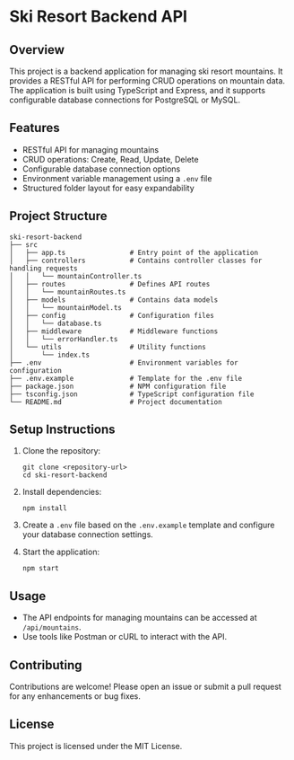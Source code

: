 # Ski Resort Backend API

## Overview
This project is a backend application for managing ski resort mountains. It provides a RESTful API for performing CRUD operations on mountain data. The application is built using TypeScript and Express, and it supports configurable database connections for PostgreSQL or MySQL.

## Features
- RESTful API for managing mountains
- CRUD operations: Create, Read, Update, Delete
- Configurable database connection options
- Environment variable management using a `.env` file
- Structured folder layout for easy expandability

## Project Structure
```
ski-resort-backend
├── src
│   ├── app.ts                # Entry point of the application
│   ├── controllers           # Contains controller classes for handling requests
│   │   └── mountainController.ts
│   ├── routes                # Defines API routes
│   │   └── mountainRoutes.ts
│   ├── models                # Contains data models
│   │   └── mountainModel.ts
│   ├── config                # Configuration files
│   │   └── database.ts
│   ├── middleware            # Middleware functions
│   │   └── errorHandler.ts
│   └── utils                 # Utility functions
│       └── index.ts
├── .env                      # Environment variables for configuration
├── .env.example              # Template for the .env file
├── package.json              # NPM configuration file
├── tsconfig.json             # TypeScript configuration file
└── README.md                 # Project documentation
```

## Setup Instructions
1. Clone the repository:
   ```
   git clone <repository-url>
   cd ski-resort-backend
   ```

2. Install dependencies:
   ```
   npm install
   ```

3. Create a `.env` file based on the `.env.example` template and configure your database connection settings.

4. Start the application:
   ```
   npm start
   ```

## Usage
- The API endpoints for managing mountains can be accessed at `/api/mountains`.
- Use tools like Postman or cURL to interact with the API.

## Contributing
Contributions are welcome! Please open an issue or submit a pull request for any enhancements or bug fixes.

## License
This project is licensed under the MIT License.
